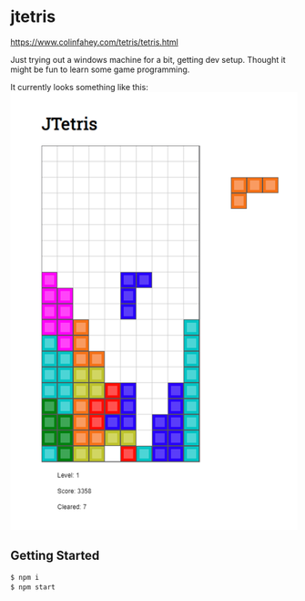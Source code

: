 # jtetris

https://www.colinfahey.com/tetris/tetris.html

Just trying out a windows machine for a bit, getting dev setup. 
Thought it might be fun to learn some game programming.

It currently looks something like this: ![Awkward Screenshot](./jtetris.PNG)

## Getting Started

```sh
$ npm i
$ npm start
```
